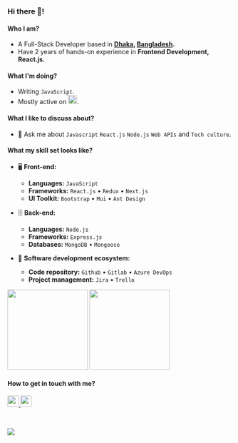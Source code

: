 <!--
[linkedin]: https://www.linkedin.com/in/md-najmus-sakib/
[email]: najmus2808@gmail.com -->

### Hi there 👋!

#### Who I am?

- A Full-Stack Developer based in **[Dhaka](https://en.wikipedia.org/wiki/Dhaka), [Bangladesh](https://en.wikipedia.org/wiki/Bangladesh).**
- Have 2 years of hands-on experience in **Frontend Development, React.js.**

#### What I'm doing?

- Writing `JavaScript`.
- Mostly active on <a href="https://www.linkedin.com/in/md-najmus-sakib/"><img src="https://cdn-icons-png.flaticon.com/512/174/174857.png" height=20></a>.
<!-- - Building **[CHT-Travel](https://cht-travel.netlify.app/)** as an travel agency project. -->

#### What I like to discuss about?

- 💬 Ask me about `Javascript` `React.js` `Node.js` `Web APIs` and `Tech culture`.

#### What my skill set looks like?

- 🖥 **Front-end:**

  - **Languages:** `JavaScript`
  - **Frameworks:** `React.js` • `Redux` • `Next.js` 
  - **UI Toolkit:** `Bootstrap` • `Mui` • `Ant Design`

- 🗄️ **Back-end:**

  - **Languages:** `Node.js`
  - **Frameworks:** `Express.js`
  - **Databases:** `MongoDB` • `Mongoose`

- 🎡 **Software development ecosystem:**

  - **Code repository:** `Github` • `Gitlab` • `Azure DevOps`
  - **Project management:** `Jira` • `Trello`

<!--Github Stats-->
<p float="left">
<img height="180em" src="https://github-readme-stats.vercel.app/api?username=najmus2808" /> 
<img height="180em" src="https://github-readme-stats.vercel.app/api/top-langs/?username=najmus2808"/>
</p>

#### How to get in touch with me?

<p left="center">
<a href="https://www.linkedin.com/in/md-najmus-sakib/">
  <img src="https://img.shields.io/badge/linkedin-%230077B5.svg?&style=for-the-badge&logo=linkedin&logoColor=white" height=25>
</a> 
<a href="mailto:najmus2808@gmail.com">
  <img src="https://img.shields.io/badge/Gmail-D14836?style=for-the-badge&logo=gmail&logoColor=white" height=25>
</a>
</p>

<br/>
<!-- GitHub Profile Views Counter -->

![](https://komarev.com/ghpvc/?username=najmus2808)
